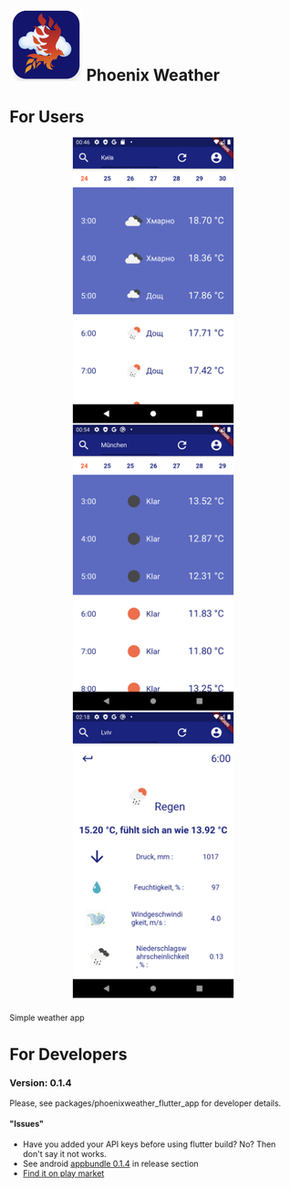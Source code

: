 # <img width="128px" height="128px" src="repo_assets/icon.png" /> Phoenix Weather

# For Users
<div style="text-align:center" markdown="1">
<img width="282px" height="501px" src="repo_assets/weather_in_kyiv.png" />
<img width="282px" height="501px" src="repo_assets/weather_in_munchen.png" />
<img width="282px" height="501px" src="repo_assets/weather_in_lviv.png" />
</div>

###

Simple weather app 


# For Developers
### Version: 0.1.4
Please, see packages/phoenixweather_flutter_app for developer details.
#### "Issues"
- Have you added your API keys before using flutter build? No? Then don't say it not works.
- See android [appbundle 0.1.4](https://github.com/bgoncharuck/phoenixweather/releases/tag/0.1.4) in release section
- [Find it on play market](https://play.google.com/store/apps/details?id=com.bgoncharuck.phoenixweather.phoenixweather_flutter_app)

